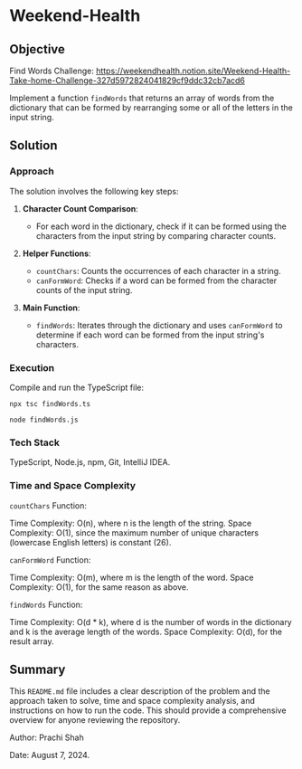 # Weekend-Health

## Objective

Find Words
Challenge: https://weekendhealth.notion.site/Weekend-Health-Take-home-Challenge-327d5972824041829cf9ddc32cb7acd6

Implement a function `findWords` that returns an array of words from the dictionary that can be formed by rearranging
some or all of the letters in the input string.

## Solution

### Approach

The solution involves the following key steps:

1. **Character Count Comparison**:
   - For each word in the dictionary, check if it can be formed using the characters from the input string by comparing
     character counts.

2. **Helper Functions**:
   - `countChars`: Counts the occurrences of each character in a string.
   - `canFormWord`: Checks if a word can be formed from the character counts of the input string.

3. **Main Function**:
   - `findWords`: Iterates through the dictionary and uses `canFormWord` to determine if each word can be formed from
     the input string's characters.

### Execution

Compile and run the TypeScript file:

`npx tsc findWords.ts`

`node findWords.js`

### Tech Stack

TypeScript, Node.js, npm, Git, IntelliJ IDEA.

### Time and Space Complexity

`countChars` Function:

Time Complexity: O(n), where n is the length of the string.
Space Complexity: O(1), since the maximum number of unique characters (lowercase English letters) is constant (26).

`canFormWord` Function:

Time Complexity: O(m), where m is the length of the word.
Space Complexity: O(1), for the same reason as above.

`findWords` Function:

Time Complexity: O(d * k), where d is the number of words in the dictionary and k is the average length of the words.
Space Complexity: O(d), for the result array.

## Summary

This `README.md` file includes a clear description of the problem and the approach taken to solve,
time and space complexity analysis, and instructions on how to run the code.
This should provide a comprehensive overview for anyone reviewing the repository.

Author: Prachi Shah

Date: August 7, 2024.
